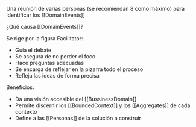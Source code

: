 Una reunión de varias personas (se recomiendan 8 como máximo) para identificar los [[DomainEvents]]

¿Qué causa [[DomainEvents]]?

Se rige por la figura Facilitator:

- Guía el debate
- Se asegura de no perder el foco
- Hace preguntas adecuadas
- Se encarga de reflejar en la pizarra todo el proceso
- Refleja las ideas de forma precisa

Beneficios:

- Da una visión accesible del [[BussinessDomain]]
- Permite discernir los [[BoundedContext]] y los [[Aggregates]] de cada contexto
- Define a las [[Personas]] de la solución a construir